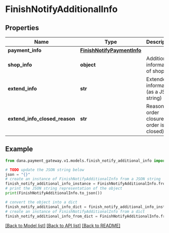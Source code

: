 # FinishNotifyAdditionalInfo


## Properties

Name | Type | Description | Notes
------------ | ------------- | ------------- | -------------
**payment_info** | [**FinishNotifyPaymentInfo**](FinishNotifyPaymentInfo.md) |  | [optional] 
**shop_info** | **object** | Additional information of shop | [optional] 
**extend_info** | **str** | Extended information (as a JSON string) | [optional] 
**extend_info_closed_reason** | **str** | Reason for order closure (if order is closed) | [optional] 

## Example

```python
from dana.payment_gateway.v1.models.finish_notify_additional_info import FinishNotifyAdditionalInfo

# TODO update the JSON string below
json = "{}"
# create an instance of FinishNotifyAdditionalInfo from a JSON string
finish_notify_additional_info_instance = FinishNotifyAdditionalInfo.from_json(json)
# print the JSON string representation of the object
print(FinishNotifyAdditionalInfo.to_json())

# convert the object into a dict
finish_notify_additional_info_dict = finish_notify_additional_info_instance.to_dict()
# create an instance of FinishNotifyAdditionalInfo from a dict
finish_notify_additional_info_from_dict = FinishNotifyAdditionalInfo.from_dict(finish_notify_additional_info_dict)
```
[[Back to Model list]](../README.md#documentation-for-models) [[Back to API list]](../README.md#documentation-for-api-endpoints) [[Back to README]](../README.md)



